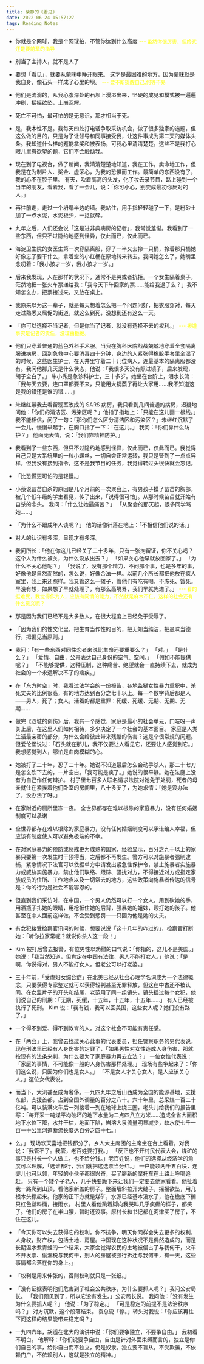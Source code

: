 ```yaml
---
title: 柴静的《看见》
date: 2022-06-24 15:57:27
tags: Reading Notes
---
```


- 你就是个网球，我是个网球拍，不管你达到什么高度
  <font color="yellow" size=2>--- 虽然你很厉害，但终究还是要前辈的指导</font>

- 别当了主持人，就不是人了

- 要想「看见」，就要从蒙昧中睁开眼来。 这才是最困难的地方，因为蒙昧就是我自身，像石头一样成了心里的坝。
  <font color="yellow" size=2>--- 要不断提醒自己,何等不易</font>

- 他们是流淌的，从我心腹深处的石坝上漫溢出来，坚硬的成见和模式被一遍遍冲刷，摇摇欲坠，土崩瓦解。

- 死亡不可怕，最可怕的是无意识，那才相当于死。

- 是，我本性不是。我每天四处打电话争取采访机会，做了很多独家的选题，但这么做的目的，只是为了让领导和同事接受我，让这件事成为第二天的媒体头条。我知道什么样的题能拿奖和被表扬，可我心里清清楚楚，这些不是我打心眼儿里有欲望的题，它们不会触动我。

- 现在到了电视台，做了新闻，我清清楚楚地知道，我在工作，卖命地工作，但我是在为制片人、奖金、虚荣心，为我的恐惧而工作。最简单的东西没有了，我的心不在腔子里。 有天，吹着高高的头发，化了妆去录节目，路上碰到一个当年的朋友，看着我，看了一会儿，说：「你可小心，别变成最初你反对的人。」

- 再往前走，走过一个坍塌半边的墙。我站住，用手指轻轻碰了一下，是粉砂土加了一点水泥，水泥极少，一捻就碎。

- 九年之后，人们还会说「这是进非典病房的记者」，我常觉羞惭。我看到了一些东西，但只不过隐约地感到怪异，仅此而已，仅此而已。

- 海淀卫生院的女医生第一次穿隔离服，穿了一半又去拎一只桶，拎着那只桶她好像忘了要干什么，拿着空的小红桶在原地转来转去。我问她怎么了，她嘴里念叨着：「我小孩才一岁，我小孩才一岁。」

- 后来我发现，人在那样的状况下，通常不是哭或者抗拒。一个女生隔着桌子，茫然地把一张火车票递给我：「我今天下午回家的票……能给我退了么？」我不知怎么办，把票接过来，又放在桌上。

- 我原来以为这一辈子，就是每天想着怎么把一个问题问好，把衣服穿对，每天走过熟悉又局促的街道，就这么到死，没想到还有这么一天。

- 「你可以选择不当记者，但是你当了记者，就没有选择不去的权利。」
  <font color="yellow" size=2>--- 报道事实是记者的责任，没理由拒绝。</font>

- 他们只穿着普通的蓝色外科手术服。当我在胸科医院战战兢兢地穿着全套隔离服进病房，回到急救中心要消毒四十分钟，身边的人紧张得橡胶手套里全湿了的时候，这些医生护士，在天井里守着二十几位病人，连最基本的隔离服都没有。我问他那几天是什么状态，他说：「我很多天没有照过镜子，后来发现，胡子全白了。」 牛小秀是急诊科护士，三十多岁。她坐在台阶上，泪水长流：「我每天去要，连口罩都要不来，只能用大锅蒸了再让大家用……我不知道这是我的错还是谁的错……」

- 朱继红带我去看留观室改成的 SARS 病房，我只看到几间普通的病房，迟疑地问他：「你们的清洁区、污染区呢？」他指了指地上：「只能在这儿画一根线。」我不能相信，问了一句：「那你们怎么区分清洁区和污染区？」朱继红沉默了一会儿，慢慢举起手，在胸口指了一下：「在这儿。」 我问：「你们靠什么防护？」 他面无表情，说：「我们靠精神防护。」

- 我看到了一些东西，但只不过隐约地感到怪异，仅此而已，仅此而已。我觉得自己只是大系统里的一粒小螺丝，一切自会正常运转，我只是瞥到了一点点异样，但我没有接到指令，这不是我节目的任务，我觉得转过头很快就会忘记。

- 「比恐慌更可怕的是轻慢。」

- 小蔡说苗苗自杀的原因是几个月前的一次聚会上，有男孩子摸了苗苗的胸部，被几个低年级的学生看见，传了出来，「说得很可怕」。从那时候苗苗就开始有自杀的念头。 我问：「什么让她最痛苦？」 「从聚会的那天起，很多同学骂她……」

- 「为什么不跟成年人谈呢？」 他的话像针落在地上：「不相信他们说的话。」

- 对人的认识有多深，呈现才有多深。

- 我问所长：「他在你这儿已经关了二十多年，只有一张拘留证，你不关心吗？这个人为什么被关，为什么没放出去？」 「如果关心他早就放回家了。」 「为什么不关心他呢？」 「我说了，没有那个精力，不问那个事，也是多年的事，好像他是自然而然的，怎么说，好像合法一样。以前几个所长都把他放在疯人室里，我上来还照样。我又管这么一摊子，管他们有吃有喝，不冻死、饿死。早没有想，如果想了早就处理了，有那么高境界，我们早就先进了。」
  <font color="yellow" size=2>--- 看的挺难受，我觉得作为人，应该有同情的能力，不然就是麻木不仁，这样的社会还有什么意义呢？</font>

- 那是因为我们已经不是大多数人，在很大程度上已经免于受辱了。

- 「因为我们的性文化里，把生育当作性的目的，把无知当纯洁，把愚昧当德行，把偏见当原则。」

- 我问：「有一些东西对同性恋者来说比生命还要重要么？」 「对。」 「是什么？」 「爱情、自由，公开表达自己身份的空气、空间。」 「假如不能提供呢？」 「不能够提供，这种压制，这种痛苦、绝望就会一直持续下去，就成为社会的一个永远解决不了的痼疾。」

- 在「东方时空」时，我看过法学会的一份报告，各地监狱女性暴力重犯中，杀死丈夫的比例很高，有的地方达到百分之七十以上。每一个数字背后都是人——男人，死了；女人，活着的都是重罪：死缓、死缓、无期、无期、无期……

- 做完《双城的创伤》后，我有一个感觉，家庭是最小的社会单元，门吱呀一声关上后，在这里人们如何相待，多少决定了一个社会的基本面目。 家庭是人类生活最亲密的部分，为什么会给彼此带来残酷的伤害？这是个很常规的问题。但爱伦堡说过：「石头就在那儿，我不仅要让人看见它，还要让人感觉到它。」 我想感觉到人，哪怕是血肉模糊的心。

- 她被打了二十年，忍了二十年。她说不知道最后怎么会动手杀人，那二十七刀是怎么砍下去的，一片空白。「我可能是疯了。」她说的很平静。她在法庭上没有为自己作任何辩护。 村子里七百多人联名请求法院对她免于处罚，死者的母亲就住在紧挨着他们卧室的房间里，八十多岁了，为她求情：「她是没办法了，没办法了呀。」

- 在家附近的厕所里冻一夜。 全世界都存在难以根除的家庭暴力，没有任何婚姻制度可以承诺

- 全世界都存在难以根除的家庭暴力，没有任何婚姻制度可以承诺给人幸福，但应该有制度使人可以避免极端的不幸。

- 在对家庭暴力的预防或惩戒更为成熟的国家，经验显示，百分之九十以上的家暴只要第一次发生时干预得当，之后都不再发生。警方可以对施暴者强制逮捕，紧急情况下法官可以依据单方申请发出紧急性保护令，禁止施暴者实施暴力或威胁实施暴力，禁止他们联络、跟踪、骚扰对方，不得接近对方或指定家族成员的住所、工作地点以及一切常去的地方，这些政策向施暴者传达的信号是：你的行为是社会不能容忍的。

- 但直到我们采访时，在中国，一个男人仍然可以打一个女人，用到砍她的手，用酒瓶子扎她的眼睛，用枪抵住她的后背，强暴她的姐妹，殴打她的孩子。他甚至在中人面前这样做，不会受到惩罚——只因为他是她的丈夫。

- 有女犯接受检察官讯问的时候，想要说说「这十几年的咋过的」，检察官打断她：「听你拉家常呢？就说你杀人这一段！」

- Kim 被打后曾去报警，有位男性以劝慰的口气说：「你指的，这儿不是美国。」她说：「我当然知道，但肯定在中国有法律，男人不能打女人。」他说：「是啊，你说得对，男人不能打女人，但老公可以打老婆。」

- 三十年前，「受虐妇女综合症」在北美已经从社会心理学名词成为一个法律概念，只要获得专家鉴定就可以获得轻判甚至无罪释放，但这在中古还不被认同。在女监片子的开头和结尾，老范用了同一组镜头，镜头摇过每个女犯，他们说自己的刑期：「无期，死缓，十五年，十五年，十五年……」 有人已经被执行了死刑。 Kim 说：「我有钱，我可以回美国，这些女人呢？她们没有路了。」

- 一个得不到爱、得不到教育的人，对这个社会不可能有责任感。

- 在「两会」上，我曾去找过关心此事的代表委员，担任警察职务的男代表说，现在刑法里已经有人身伤害的定罪了，「如果男性对女性造成人身伤害，那就按现有的法条来判，为什么要为了家庭暴力再去立法？」 一位女性代表说：「家庭的事情，不可能像一般的人身伤害那样处理。」 现场有些争起来了：「你们这么说，只因为你们也是女人。」 「不是女人才关心女人，是人应该关心人。」这位女代表说。

- 而当下，大汛甚至成为奢侈。一九四九年之后山西成为全国的能源基地，支援东部，支援首都，占到全国外调量的百分之八十。六十年里，总采煤一百二十亿吨。可以装满火车后一列接着一列在地球上绕三圈，老头儿给我们的报告里写：「每开采一吨煤平均破坏的地下水量为二点四八立方米……造成全省大面积地下水位下降，水井干枯，地面下陷，岩溶大泉流量明显减少，缺水使七千一百一十公里河道断流长度达百分之四十七。」

- 么。」 现场欢天喜地把钱都分了，乡人大主席团的主席坐在台上看着，对我说：「我管不了。我管，老百姓要打我。」 「反正也不开村民代表大会，煤矿的事只是村长一个人做主，也不给分钱。」老百姓说，他们的选择从经济学的角度可以理解，「选谁都行，我们就把这选票当分红。」 一户能领两千五百块，连婴儿也可以领，年轻的小伙子都很兴奋，买了崭新的摩托车在土路上呼喝追赶。 只有一个矮个子老人，几乎快要跪下来让我们一定要去他家看看。他扯着我一路爬到山顶，看他家新盖的房子。整面墙斜拉开大缝子，摇摇欲坠，用几根木头撑起来。他家的正下方就是煤矿，水源已经基本没水了，他在檐底下搁只红色塑料桶，接雨水。 村里人看他跳着脚向我哭叫几乎疯癫的样子，都笑了。他们的房子在半山腰，暂时还没事。原村长和书记都在河津买了房子，不住在这儿。

- 「今天你可以失去获得它的权利，你不抗争，明天你同样会失去更多的权利，人身权，财产权，包括土地、房屋。中国现在这种状况不是偶然造成的，而是长期温水煮青蛙的一个结果，大家会觉得农民的土地被侵占了与我何干，火车不开发票、偷漏税与我何干，别人的房屋被强行拆迁与我何干，有一天，这些事情都会落在你的身上。」

- 「权利是用来伸张的，否则权利就只是一张纸。」

- 「没有证据表明他们危害到了社会公共秩序，为什么要抓人呢？」我问公安局长。 「我们预见到了，所以它没有发生。」公安局长说。 我问他：「没有发生为什么要抓人呢？」 他说：「为了稳定。」 「可是稳定的前提不是法治秩序吗？」 对方沉默，这个段落结束。 袁总说「停。」转头对我说：「你应该再往下问这样的结果能带来稳定吗？」

- 一九四六年，胡适在北大的演讲中说：「你们要争独立，不要争自由。」 我初看不明白。 他解释：「你们说要争自由，自由是针对外面朿缚而言的，独立是你们自己的事，给你自由而不独立，仍是奴隶。独立要不盲从，不受欺骗，不依赖门户，不依赖别人，这就是独立的精神。」
